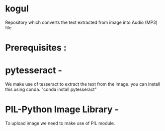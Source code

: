 # kogul
Repository which converts the text extracted from image into Audio (MP3) file.

# Prerequisites :
  # pytesseract -
  We make use of tesseract to extract the text from the image.
  you can install this using conda.
  "conda install pytesseract"
  
  # PIL-Python Image Library -
   To upload image we need to make use of PIL module.
   
  
